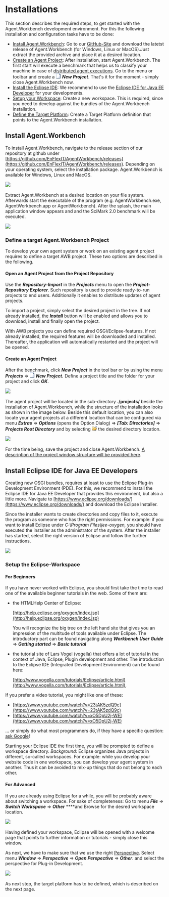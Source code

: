 # Installations

This section describes the required steps, to get started with the Agent.Workbench development environment. For this the following installation and configuration tasks have to be done:

* [Install Agent.Workbench](installations.md#install-agent-workbench): Go to our [GitHub-Site](https://github.com/EnFlexIT/AgentWorkbench/releases) and download the latetst release of Agent.Workbench (for Windows, Linux or MacOS).Just extract the provided archive and place it at a desired location.
* [Create an Agent Project](installations.md#create-an-agent-project): After installation, start Agent.Workbench. The first start will execute a benchmark that helps us to classify your machine in case of [distributed agent executions](../distributed-application.md). Go to the menu or toolbar and create a ![](../../.gitbook/assets/mbnew.png) _**New Project**_. That's it for the moment - simply close Agent.Workbench now.
* [Install the Eclipse IDE](installations.md#install-eclipse-ide): We recommend to use the [Eclipse IDE for Java EE Developer](https://www.eclipse.org/downloads/) for your developments.
* [Setup your Workspace](installations.md#setup-the-eclipse-workspace): Create a new workspace. This is required, since you need to develop against the bundles of the Agent.Workbench installation.
* [Define the Target Platform](installations.md#define-the-target-platform-for-agent-developments): Create a Target Platform definition that points to the Agent.Workbench installation.

## Install Agent.Workbench

To install Agent.Workbench, navigate to the release section of our repository at github under [https://github.com/EnFlexIT/AgentWorkbench/releases](https://github.com/EnFlexIT/AgentWorkbench/releases). Depending on your operating system, select the installation package. Agent.Workbench is available for Windows, Linux and MacOS.

![](../../.gitbook/assets/01\_workbench-releases.png)

Extract Agent.Workbench at a desired location on your file system. Afterwards start the executable of the program (e.g. AgentWorkbench.exe, AgentWorkbench.app or AgentWorkbench). After the splash, the main application window appears and and the SciMark 2.0 benchmark will be executed.

![](../../.gitbook/assets/02\_benchmarkwindow.png)

### Define a target Agent.Workbench Project

To develop your own agent system or work on an existing agent project requires to define a target AWB project. These two options are described in the following.

#### Open an Agent Project from the Project Repository

Use the _**Repository-Import**_ in the _**Projects**_ menu to open the _**Project-Repository Explorer**_. Such repository is used to provide ready-to-run projects to end users. Additionally it enables to distribute updates of agent projects.

To import a project, simply select the desired project in the tree. If not already installed, the _**Install**_ button will be enabled and allows you to download, install and finally open the project.

With AWB projects you can define required OSGI/Eclipse-features. If not already installed, the required features will be downloaded and installed. Thereafter, the application will automatically restarted and the project will be opened.

#### Create an Agent Project

After the benchmark, click _**New Project**_ in the tool bar or by using the menu _**Projects**_ => ![](<../../.gitbook/assets/mbnew (1).png>) _**New Project.**_ Define a project title and the folder for your project and click _**OK**_.

![](../../.gitbook/assets/03\_createnewproject.png)

The agent project will be located in the sub-directory **./projects/** beside the installation of Agent.Workbench, while the structure of the installation looks as shown in the image below. Beside this default location, you can also locate your agent projects at a different location that can be configured via menu _**Extras**_ => _**Options**_ (opens the Option Dialog) => _**\[Tab: Directories]**_ => _**Projects Root Directory**_ and by selecting ![](../../../../eclipseProjects/de.enflexit.awb/bundles/org.agentgui.core/icons/core/MBopen.png) the desired directory location.

![](../../.gitbook/assets/04\_installationstructure.png)

For the time being, save the project and close Agent.Workbench. [A description of the project window structure will be provided here](installations.md).

## Install Eclipse IDE for Java EE Developers <a href="#install-eclipse-ide" id="install-eclipse-ide"></a>

Creating new OSGI bundles, requires at least to use the Eclipse Plug-in Development Environment (PDE). For this, we recommend to install the Eclipse IDE for Java EE Developer that provides this environment, but also a little more. Navigate to [https://www.eclipse.org/downloads/](https://www.eclipse.org/downloads/) and download the Eclipse Installer.

Since the installer wants to create directories and copy files to it, execute the program as someone who has the right permissions. For example: if you want to install Eclipse under _C:\Program Files\jee-oxygen,_ you should have executed the installer as the administrator of the system. After the installer has started, select the right version of Eclipse and follow the further instructions.

![](../../.gitbook/assets/05\_eclipseinstaller.png)

### Setup the Eclipse-Workspace

#### For Beginners

If you have never worked with Eclipse, you should first take the time to read one of the available beginner tutorials in the web. Some of them are:

*   the HTMLHelp Center of Eclipse:

    [http://help.eclipse.org/oxygen/index.jsp](http://help.eclipse.org/oxygen/index.jsp)

    You will recognize the big tree on the left hand site that gives you an impression of the multitude of tools available under Eclipse. The introductory part can be found navigating along _**Workbench User Guide**_ => _**Getting started**_ => _**Basic tutorial**_
*   the tutorial site of Lars Vogel (vogella) that offers a lot of tutorial in the context of Java, Eclipse, Plugin development and other. The introduction to the Eclipse IDE (Integrated Development Environment) can be found here:

    [http://www.vogella.com/tutorials/Eclipse/article.html](http://www.vogella.com/tutorials/Eclipse/article.html),

If you prefer a video tutorial, you might like one of these:

* [https://www.youtube.com/watch?v=23tAK5zdQ9c](https://www.youtube.com/watch?v=23tAK5zdQ9c)
* [https://www.youtube.com/watch?v=xO5DpU2j-WE](https://www.youtube.com/watch?v=xO5DpU2j-WE)

... or simply do what most programmers do, if they have a specific question: [ask Google](http://lmgtfy.com/?q=Eclipse+beginner+tutorial)!

Starting your Eclipse IDE the first time, you will be prompted to define a workspace directory. _Background_: Eclipse organizes Java projects in different, so-called workspaces. For example: while you develop your website code in one workspace, you can develop your agent system in another. Thus it can be avoided to mix-up things that do not belong to each other.

#### For Advanced

If you are already using Eclipse for a while, you will be probably aware about switching a workspace. For sake of completeness: Go to menu _**File**_ => _**Switch Workspace**_ => _**Other**_ \*\*\*\*and Browse for the desred workspace location.

![](../../.gitbook/assets/06\_eclipse\_switchworkspace.png)

Having defined your workspace, Eclipse will be opened with a welcome page that points to further information or tutorials - simply close this window.

As next, we have to make sure that we use the right [Perspective](https://www.tutorialspoint.com/eclipse/eclipse\_perspectives.htm). Select menu _**Window**_ => _**Perspective**_ => _**Open Perspective**_ => _**Other**_. and select the perspective for Plug-in Development.

![](../../.gitbook/assets/07\_selectplug-inperspective.png)

As next step, the target platform has to be defined, which is described on the next page.
